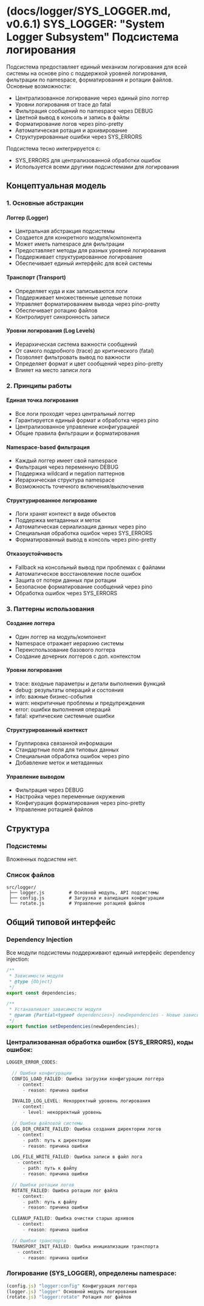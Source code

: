 # (docs/logger/SYS_LOGGER.md, v0.6.1) SYS_LOGGER: "System Logger Subsystem" Подсистема логирования

Подсистема предоставляет единый механизм логирования для всей системы на основе pino с поддержкой уровней логирования, фильтрации по namespace, форматирования и ротации файлов. Основные возможности:

- Централизованное логирование через единый pino логгер
- Уровни логирования от trace до fatal
- Фильтрация сообщений по namespace через DEBUG
- Цветной вывод в консоль и запись в файлы
- Форматирование логов через pino-pretty
- Автоматическая ротация и архивирование
- Структурированные ошибки через SYS_ERRORS

Подсистема тесно интегрируется с:
- SYS_ERRORS для централизованной обработки ошибок
- Используется всеми другими подсистемами для логирования

## Концептуальная модель

### 1. Основные абстракции

#### Логгер (Logger)
- Центральная абстракция подсистемы
- Создается для конкретного модуля/компонента
- Может иметь namespace для фильтрации
- Предоставляет методы для разных уровней логирования
- Поддерживает структурированное логирование
- Обеспечивает единый интерфейс для всей системы

#### Транспорт (Transport)
- Определяет куда и как записываются логи
- Поддерживает множественные целевые потоки
- Управляет форматированием вывода через pino-pretty
- Обеспечивает ротацию файлов
- Контролирует синхронность записи

#### Уровни логирования (Log Levels)
- Иерархическая система важности сообщений
- От самого подробного (trace) до критического (fatal)
- Позволяет фильтровать вывод по важности
- Определяет формат и цвет сообщений через pino-pretty
- Влияет на место записи лога

### 2. Принципы работы

#### Единая точка логирования
- Все логи проходят через центральный логгер
- Гарантируется единый формат и обработка через pino
- Централизованное управление конфигурацией
- Общие правила фильтрации и форматирования

#### Namespace-based фильтрация
- Каждый логгер имеет свой namespace
- Фильтрация через переменную DEBUG
- Поддержка wildcard и negation паттернов
- Иерархическая структура namespace
- Возможность точечного включения/выключения

#### Структурированное логирование
- Логи хранят контекст в виде объектов
- Поддержка метаданных и меток
- Автоматическая сериализация данных через pino
- Специальная обработка ошибок через SYS_ERRORS
- Форматированный вывод в консоль через pino-pretty

#### Отказоустойчивость
- Fallback на консольный вывод при проблемах с файлами
- Автоматическое восстановление после ошибок
- Защита от потери данных при ротации
- Безопасное форматирование сообщений через pino
- Обработка ошибок через SYS_ERRORS

### 3. Паттерны использования

#### Создание логгера
- Один логгер на модуль/компонент
- Namespace отражает иерархию системы
- Переиспользование базового логгера
- Создание дочерних логгеров с доп. контекстом

#### Уровни логирования
- trace: входные параметры и детали выполнения функций
- debug: результаты операций и состояния
- info: важные бизнес-события
- warn: некритичные проблемы и предупреждения
- error: ошибки выполнения операций
- fatal: критические системные ошибки

#### Структурированный контекст
- Группировка связанной информации
- Стандартные поля для типовых данных
- Специальная обработка ошибок через pino
- Добавление меток и метаданных

#### Управление выводом
- Фильтрация через DEBUG
- Настройка через переменные окружения
- Конфигурация форматирования через pino-pretty
- Управление ротацией файлов

## Структура 

### Подсистемы

Вложенных подсистем нет.

### Список файлов

```
src/logger/
 ├── logger.js         # Основной модуль, API подсистемы
 ├── config.js         # Загрузка и валидация конфигурации
 └── rotate.js         # Управление ротацией файлов
```

## Общий типовой интерфейс

### Dependency Injection

Все модули подсистемы поддерживают единый интерфейс dependency injection:

```javascript
/**
 * Зависимости модуля
 * @type {Object}
 */
export const dependencies;

/**
 * Устанавливает зависимости модуля
 * @param {Partial<typeof dependencies>} newDependencies - Новые зависимости
 */
export function setDependencies(newDependencies);
```

### Централизованная обработка ошибок (SYS_ERRORS), коды ошибок:

```javascript
LOGGER_ERROR_CODES:

  // Ошибки конфигурации
  CONFIG_LOAD_FAILED: Ошибка загрузки конфигурации логгера
    - context:
      - reason: причина ошибки

  INVALID_LOG_LEVEL: Некорректный уровень логирования
    - context:
      - level: некорректный уровень

  // Ошибки файловой системы  
  LOG_DIR_CREATE_FAILED: Ошибка создания директории логов
    - context:
      - path: путь к директории
      - reason: причина ошибки

  LOG_FILE_WRITE_FAILED: Ошибка записи в файл лога
    - context:
      - path: путь к файлу
      - reason: причина ошибки

  // Ошибки ротации логов
  ROTATE_FAILED: Ошибка ротации лог файла
    - context:
      - path: путь к файлу
      - reason: причина ошибки

  CLEANUP_FAILED: Ошибка очистки старых архивов
    - context:
      - reason: причина ошибки

  // Ошибки транспорта
  TRANSPORT_INIT_FAILED: Ошибка инициализации транспорта
    - context:
      - reason: причина ошибки
```

### Логирование (SYS_LOGGER), определены namespace:

```javascript
(config.js) "logger:config" Конфигурация логгера
(logger.js) "logger" Основной модуль логирования
(rotate.js) "logger:rotate" Ротация лог файлов
```
